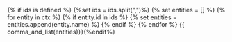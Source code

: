 {% if ids is defined %}
    {%set ids = ids.split(",")%}
    {% set entities = [] %}
    {% for entity in ctx %}
        {% if entity.id in ids %}
            {% set entities = entities.append(entity.name) %}
        {% endif %}
    {% endfor %}
{{ comma_and_list(entities)}}{%endif%}